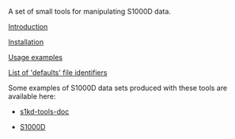 A set of small tools for manipulating S1000D data.

[Introduction](INTRO.md)

[Installation](INSTALL.md)

[Usage examples](EXAMPLE.md)

[List of 'defaults' file identifiers](DEFAULTS.md)

Some examples of S1000D data sets produced with these tools are available here:

-   [s1kd-tools-doc](http://github.com/kibook/s1kd-tools-doc)

-   [S1000D](http://github.com/kibook/S1000D)
